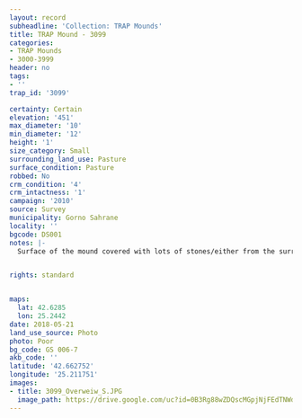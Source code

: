 ```yaml
---
layout: record
subheadline: 'Collection: TRAP Mounds'
title: TRAP Mound - 3099
categories:
- TRAP Mounds
- 3000-3999
header: no
tags:
- ''
trap_id: '3099'

certainty: Certain
elevation: '451'
max_diameter: '10'
min_diameter: '12'
height: '1'
size_category: Small
surrounding_land_use: Pasture
surface_condition: Pasture
robbed: No
crm_condition: '4'
crm_intactness: '1'
campaign: '2010'
source: Survey
municipality: Gorno Sahrane
locality: ''
bgcode: DS001
notes: |-
  Surface of the mound covered with lots of stones/either from the surrounding pasture or from the mound.


rights: standard


maps:
  lat: 42.6285
  lon: 25.2442
date: 2018-05-21
land_use_source: Photo
photo: Poor
bg_code: GS 006-7
akb_code: ''
latitude: '42.662752'
longitude: '25.211751'
images:
- title: 3099_Overweiw_S.JPG
  image_path: https://drive.google.com/uc?id=0B3Rg88wZDQscMGpjNjFEdTNWdTQ
---
```

